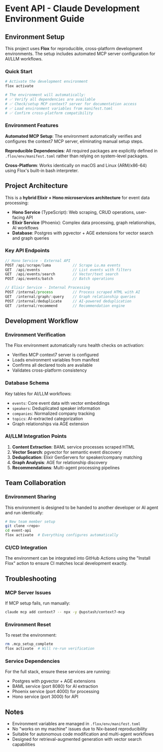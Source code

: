 # Event API - Claude Development Environment Guide

## Environment Setup

This project uses **Flox** for reproducible, cross-platform development environments. The setup includes automated MCP server configuration for AI/LLM workflows.

### Quick Start

```bash
# Activate the development environment
flox activate

# The environment will automatically:
# ✅ Verify all dependencies are available
# ✅ Check/setup MCP context7 server for documentation access
# ✅ Load environment variables from manifest.toml
# ✅ Confirm cross-platform compatibility
```

### Environment Features

**Automated MCP Setup**: The environment automatically verifies and configures the context7 MCP server, eliminating manual setup steps.

**Reproducible Dependencies**: All required packages are explicitly defined in `.flox/env/manifest.toml` rather than relying on system-level packages.

**Cross-Platform**: Works identically on macOS and Linux (ARM/x86-64) using Flox's built-in bash interpreter.

## Project Architecture

This is a **hybrid Elixir + Hono microservices architecture** for event data processing:

- **Hono Service** (TypeScript): Web scraping, CRUD operations, user-facing API
- **Elixir Service** (Phoenix): Complex data processing, graph relationships, AI workflows  
- **Database**: Postgres with pgvector + AGE extensions for vector search and graph queries

### Key API Endpoints

```typescript
// Hono Service - External API
POST /api/scrape/luma          // Scrape Lu.ma events
GET  /api/events               // List events with filters  
GET  /api/events/search        // Vector/text search
POST /api/events/batch         // Batch operations

// Elixir Service - Internal Processing
POST /internal/process         // Process scraped HTML with AI
GET  /internal/graph/:query    // Graph relationship queries
POST /internal/deduplicate     // AI-powered deduplication
GET  /internal/recommend       // Recommendation engine
```

## Development Workflow

### Environment Verification

The Flox environment automatically runs health checks on activation:
- Verifies MCP context7 server is configured
- Loads environment variables from manifest
- Confirms all declared tools are available
- Validates cross-platform consistency

### Database Schema

Key tables for AI/LLM workflows:
- `events`: Core event data with vector embeddings
- `speakers`: Deduplicated speaker information  
- `companies`: Normalized company tracking
- `topics`: AI-extracted categorization
- Graph relationships via AGE extension

### AI/LLM Integration Points

1. **Content Extraction**: BAML service processes scraped HTML
2. **Vector Search**: pgvector for semantic event discovery
3. **Deduplication**: Elixir GenServers for speaker/company matching
4. **Graph Analysis**: AGE for relationship discovery
5. **Recommendations**: Multi-agent processing pipelines

## Team Collaboration

### Environment Sharing

This environment is designed to be handed to another developer or AI agent and run identically:

```bash
# New team member setup
git clone <repo>
cd event-api
flox activate  # Everything configures automatically
```

### CI/CD Integration

The environment can be integrated into GitHub Actions using the "Install Flox" action to ensure CI matches local development exactly.

## Troubleshooting

### MCP Server Issues
If MCP setup fails, run manually:
```bash
claude mcp add context7 -- npx -y @upstash/context7-mcp
```

### Environment Reset
To reset the environment:
```bash
rm .mcp_setup_complete
flox activate  # Will re-run verification
```

### Service Dependencies
For the full stack, ensure these services are running:
- Postgres with pgvector + AGE extensions
- BAML service (port 8080) for AI extraction
- Phoenix service (port 4000) for processing
- Hono service (port 3000) for API

## Notes

- Environment variables are managed in `.flox/env/manifest.toml`
- No "works on my machine" issues due to Nix-based reproducibility
- Suitable for autonomous code modification and multi-agent workflows
- Designed for retrieval-augmented generation with vector search capabilities